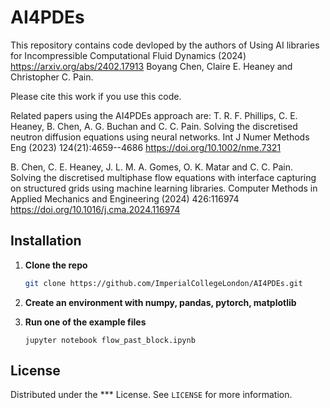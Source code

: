 # AI4PDEs

This repository contains code devloped by the authors of Using AI libraries for Incompressible Computational Fluid Dynamics (2024) <https://arxiv.org/abs/2402.17913> Boyang Chen, Claire E. Heaney and Christopher C. Pain. 

Please cite this work if you use this code.

Related papers using the AI4PDEs approach are: 
T. R. F. Phillips, C. E. Heaney, B. Chen, A. G. Buchan and C. C. Pain. Solving the discretised neutron diffusion equations using neural networks. Int J Numer Methods Eng (2023) 124(21):4659--4686 <https://doi.org/10.1002/nme.7321>

B. Chen, C. E. Heaney, J. L. M. A. Gomes, O. K. Matar and C. C. Pain. Solving the discretised multiphase flow equations with interface capturing on structured grids using machine learning libraries. Computer Methods in Applied Mechanics and Engineering (2024) 426:116974 <https://doi.org/10.1016/j.cma.2024.116974> 


## Installation

1. **Clone the repo**
   ```sh
   git clone https://github.com/ImperialCollegeLondon/AI4PDEs.git
   ```
2. **Create an environment with numpy, pandas, pytorch, matplotlib**

3. **Run one of the example files**
   ```
   jupyter notebook flow_past_block.ipynb
   ```
<!--   
*** ## Usage
*** 
*** ## Contributing
***
*** Contributions are welcome! If you have a suggestion that would make this better, please fork the repo and create a pull request. You can also simply open an issue with the tag "enhancement".
*** Don't forget to give the project a star! Thanks again!

*** 1. Fork the Project
*** 2. Create your Feature Branch (`git checkout -b feature/AmazingFeature`)
*** 3. Commit your Changes (`git commit -m 'Add some AmazingFeature'`)
*** 4. Push to the Branch (`git push origin feature/AmazingFeature`)
*** 5. Open a Pull Request
-->

## License

Distributed under the *** License. See `LICENSE` for more information.

